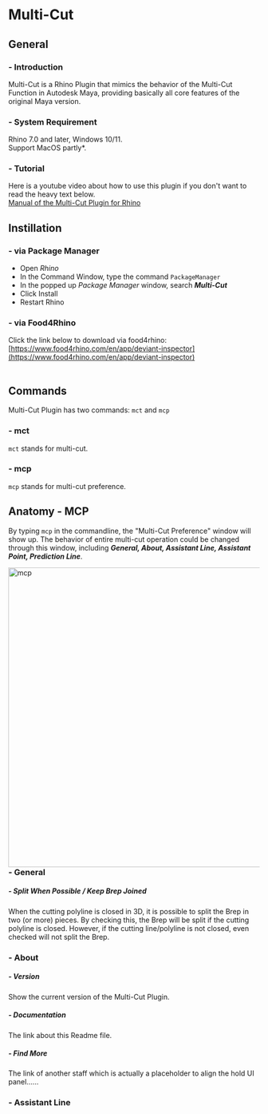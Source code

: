 # Multi-Cut
## General
### - Introduction
Multi-Cut is a Rhino Plugin that mimics the behavior of the Multi-Cut Function in Autodesk Maya,
providing basically all core features of the original Maya version.
### - System Requirement
Rhino 7.0 and later, Windows 10/11. <br/>
Support MacOS partly*.<br/>
### - Tutorial
Here is a youtube video about how to use this plugin if you don't want to read the heavy text below.<br/>
[Manual of the Multi-Cut Plugin for Rhino](https://youtu.be/dQw4w9WgXcQ)

## Instillation
### - via Package Manager
- Open *Rhino*
- In the Command Window, type the command ```PackageManager```
- In the popped up *Package Manager* window, search ***Multi-Cut***
- Click Install
- Restart Rhino

### - via Food4Rhino
Click the link below to download via food4rhino:
<br/>
[https://www.food4rhino.com/en/app/deviant-inspector](https://www.food4rhino.com/en/app/deviant-inspector)
<br/>
<br/>

## Commands
Multi-Cut Plugin has two commands: ```mct``` and ```mcp```
### - mct
```mct``` stands for multi-cut.
### - mcp
```mcp``` stands for multi-cut preference. 

## Anatomy - MCP
By typing ```mcp``` in the commandline, the "Multi-Cut Preference" window will show up. 
The behavior of entire multi-cut operation could be changed through this window, including ***General, About, Assistant Line, Assistant Point, Prediction Line***.

<img align="left" alt="mcp" src="https://i0.wp.com/elderaven.com/wp-content/uploads/2022/10/mcp-setting.png?w=1158&ssl=1" width="600"> 

### - General
##### - Split When Possible / Keep Brep Joined
When the cutting polyline is closed in 3D, it is possible to split the Brep in two (or more) pieces.
By checking this, the Brep will be split if the cutting polyline is closed. 
However, if the cutting line/polyline is not closed, even checked will not split the Brep.

### - About
##### - Version
Show the current version of the Multi-Cut Plugin.
##### - Documentation
The link about this Readme file.
##### - Find More
The link of another staff which is actually a placeholder to align the hold UI panel...... 

### - Assistant Line

